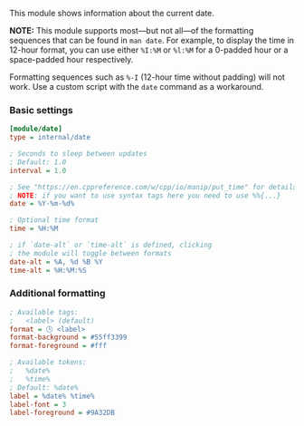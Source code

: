 This module shows information about the current date.

**NOTE:** This module supports most—but not all—of the formatting sequences that can be found in `man date`. For example, to display the time in 12-hour format, you can use either `%I:%M` or `%l:%M` for a 0-padded hour or a space-padded hour respectively.

Formatting sequences such as `%-I` (12-hour time without padding) will not work. Use a custom script with the `date` command as a workaround.

### Basic settings
```ini
[module/date]
type = internal/date

; Seconds to sleep between updates
; Default: 1.0
interval = 1.0

; See "https://en.cppreference.com/w/cpp/io/manip/put_time" for details on how to format the date string
; NOTE: if you want to use syntax tags here you need to use %%{...}
date = %Y-%m-%d%

; Optional time format
time = %H:%M

; if `date-alt` or `time-alt` is defined, clicking
; the module will toggle between formats
date-alt = %A, %d %B %Y
time-alt = %H:%M:%S
```

### Additional formatting
```ini
; Available tags:
;   <label> (default)
format = 🕓 <label>
format-background = #55ff3399
format-foreground = #fff

; Available tokens:
;   %date%
;   %time%
; Default: %date%
label = %date% %time%
label-font = 3
label-foreground = #9A32DB
```
